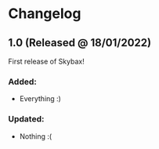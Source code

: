 # Changelog

## 1.0 (Released @ 18/01/2022)

First release of Skybax!

### Added:
- Everything :)

### Updated:
- Nothing :(